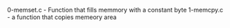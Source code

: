 0-memset.c - Function that fills memmory with a constant byte
1-memcpy.c - a function that copies memeory area
